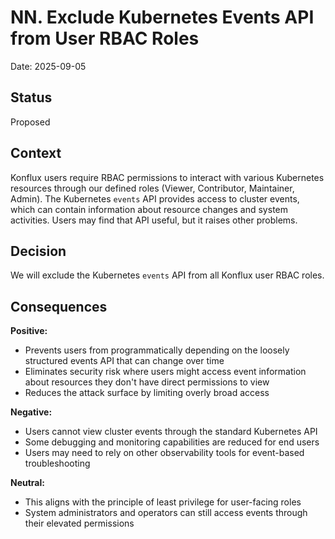# NN. Exclude Kubernetes Events API from User RBAC Roles

Date: 2025-09-05

## Status

Proposed

## Context

Konflux users require RBAC permissions to interact with various Kubernetes resources through our defined roles (Viewer, Contributor, Maintainer, Admin). The Kubernetes `events` API provides access to cluster events, which can contain information about resource changes and system activities. Users may find that API useful, but it raises other problems.

## Decision

We will exclude the Kubernetes `events` API from all Konflux user RBAC roles.

## Consequences

**Positive:**
- Prevents users from programmatically depending on the loosely structured events API that can change over time
- Eliminates security risk where users might access event information about resources they don't have direct permissions to view
- Reduces the attack surface by limiting overly broad access

**Negative:**
- Users cannot view cluster events through the standard Kubernetes API
- Some debugging and monitoring capabilities are reduced for end users
- Users may need to rely on other observability tools for event-based troubleshooting

**Neutral:**
- This aligns with the principle of least privilege for user-facing roles
- System administrators and operators can still access events through their elevated permissions
